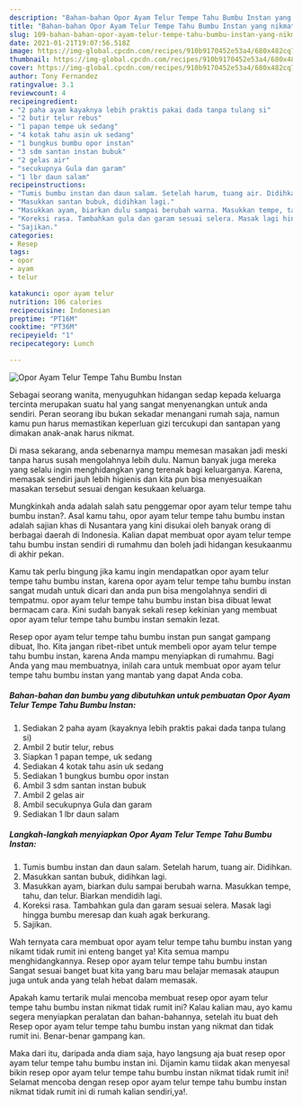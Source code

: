 ```yaml
---
description: "Bahan-bahan Opor Ayam Telur Tempe Tahu Bumbu Instan yang nikmat dan Mudah Dibuat"
title: "Bahan-bahan Opor Ayam Telur Tempe Tahu Bumbu Instan yang nikmat dan Mudah Dibuat"
slug: 109-bahan-bahan-opor-ayam-telur-tempe-tahu-bumbu-instan-yang-nikmat-dan-mudah-dibuat
date: 2021-01-21T19:07:56.518Z
image: https://img-global.cpcdn.com/recipes/910b9170452e53a4/680x482cq70/opor-ayam-telur-tempe-tahu-bumbu-instan-foto-resep-utama.jpg
thumbnail: https://img-global.cpcdn.com/recipes/910b9170452e53a4/680x482cq70/opor-ayam-telur-tempe-tahu-bumbu-instan-foto-resep-utama.jpg
cover: https://img-global.cpcdn.com/recipes/910b9170452e53a4/680x482cq70/opor-ayam-telur-tempe-tahu-bumbu-instan-foto-resep-utama.jpg
author: Tony Fernandez
ratingvalue: 3.1
reviewcount: 4
recipeingredient:
- "2 paha ayam kayaknya lebih praktis pakai dada tanpa tulang si"
- "2 butir telur rebus"
- "1 papan tempe uk sedang"
- "4 kotak tahu asin uk sedang"
- "1 bungkus bumbu opor instan"
- "3 sdm santan instan bubuk"
- "2 gelas air"
- "secukupnya Gula dan garam"
- "1 lbr daun salam"
recipeinstructions:
- "Tumis bumbu instan dan daun salam. Setelah harum, tuang air. Didihkan."
- "Masukkan santan bubuk, didihkan lagi."
- "Masukkan ayam, biarkan dulu sampai berubah warna. Masukkan tempe, tahu, dan telur. Biarkan mendidih lagi."
- "Koreksi rasa. Tambahkan gula dan garam sesuai selera. Masak lagi hingga bumbu meresap dan kuah agak berkurang."
- "Sajikan."
categories:
- Resep
tags:
- opor
- ayam
- telur

katakunci: opor ayam telur 
nutrition: 106 calories
recipecuisine: Indonesian
preptime: "PT16M"
cooktime: "PT36M"
recipeyield: "1"
recipecategory: Lunch

---
```



![Opor Ayam Telur Tempe Tahu Bumbu Instan](https://img-global.cpcdn.com/recipes/910b9170452e53a4/680x482cq70/opor-ayam-telur-tempe-tahu-bumbu-instan-foto-resep-utama.jpg)

Sebagai seorang wanita, menyuguhkan hidangan sedap kepada keluarga tercinta merupakan suatu hal yang sangat menyenangkan untuk anda sendiri. Peran seorang ibu bukan sekadar menangani rumah saja, namun kamu pun harus memastikan keperluan gizi tercukupi dan santapan yang dimakan anak-anak harus nikmat.

Di masa  sekarang, anda sebenarnya mampu memesan masakan jadi meski tanpa harus susah mengolahnya lebih dulu. Namun banyak juga mereka yang selalu ingin menghidangkan yang terenak bagi keluarganya. Karena, memasak sendiri jauh lebih higienis dan kita pun bisa menyesuaikan masakan tersebut sesuai dengan kesukaan keluarga. 



Mungkinkah anda adalah salah satu penggemar opor ayam telur tempe tahu bumbu instan?. Asal kamu tahu, opor ayam telur tempe tahu bumbu instan adalah sajian khas di Nusantara yang kini disukai oleh banyak orang di berbagai daerah di Indonesia. Kalian dapat membuat opor ayam telur tempe tahu bumbu instan sendiri di rumahmu dan boleh jadi hidangan kesukaanmu di akhir pekan.

Kamu tak perlu bingung jika kamu ingin mendapatkan opor ayam telur tempe tahu bumbu instan, karena opor ayam telur tempe tahu bumbu instan sangat mudah untuk dicari dan anda pun bisa mengolahnya sendiri di tempatmu. opor ayam telur tempe tahu bumbu instan bisa dibuat lewat bermacam cara. Kini sudah banyak sekali resep kekinian yang membuat opor ayam telur tempe tahu bumbu instan semakin lezat.

Resep opor ayam telur tempe tahu bumbu instan pun sangat gampang dibuat, lho. Kita jangan ribet-ribet untuk membeli opor ayam telur tempe tahu bumbu instan, karena Anda mampu menyiapkan di rumahmu. Bagi Anda yang mau membuatnya, inilah cara untuk membuat opor ayam telur tempe tahu bumbu instan yang mantab yang dapat Anda coba.

<!--inarticleads1-->

##### Bahan-bahan dan bumbu yang dibutuhkan untuk pembuatan Opor Ayam Telur Tempe Tahu Bumbu Instan:

1. Sediakan 2 paha ayam (kayaknya lebih praktis pakai dada tanpa tulang si)
1. Ambil 2 butir telur, rebus
1. Siapkan 1 papan tempe, uk sedang
1. Sediakan 4 kotak tahu asin uk sedang
1. Sediakan 1 bungkus bumbu opor instan
1. Ambil 3 sdm santan instan bubuk
1. Ambil 2 gelas air
1. Ambil secukupnya Gula dan garam
1. Sediakan 1 lbr daun salam




<!--inarticleads2-->

##### Langkah-langkah menyiapkan Opor Ayam Telur Tempe Tahu Bumbu Instan:

1. Tumis bumbu instan dan daun salam. Setelah harum, tuang air. Didihkan.
1. Masukkan santan bubuk, didihkan lagi.
1. Masukkan ayam, biarkan dulu sampai berubah warna. Masukkan tempe, tahu, dan telur. Biarkan mendidih lagi.
1. Koreksi rasa. Tambahkan gula dan garam sesuai selera. Masak lagi hingga bumbu meresap dan kuah agak berkurang.
1. Sajikan.




Wah ternyata cara membuat opor ayam telur tempe tahu bumbu instan yang nikamt tidak rumit ini enteng banget ya! Kita semua mampu menghidangkannya. Resep opor ayam telur tempe tahu bumbu instan Sangat sesuai banget buat kita yang baru mau belajar memasak ataupun juga untuk anda yang telah hebat dalam memasak.

Apakah kamu tertarik mulai mencoba membuat resep opor ayam telur tempe tahu bumbu instan nikmat tidak rumit ini? Kalau kalian mau, ayo kamu segera menyiapkan peralatan dan bahan-bahannya, setelah itu buat deh Resep opor ayam telur tempe tahu bumbu instan yang nikmat dan tidak rumit ini. Benar-benar gampang kan. 

Maka dari itu, daripada anda diam saja, hayo langsung aja buat resep opor ayam telur tempe tahu bumbu instan ini. Dijamin kamu tiidak akan menyesal bikin resep opor ayam telur tempe tahu bumbu instan nikmat tidak rumit ini! Selamat mencoba dengan resep opor ayam telur tempe tahu bumbu instan nikmat tidak rumit ini di rumah kalian sendiri,ya!.

